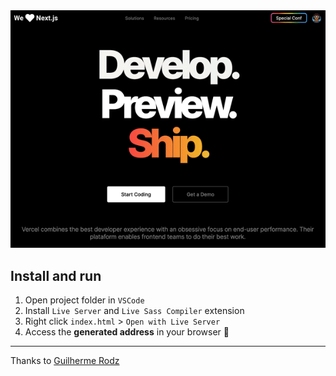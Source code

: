<img src="./example.gif" width="600px"/>

## Install and run

1. Open project folder in `VSCode`
2. Install `Live Server` and `Live Sass Compiler` extension
3. Right click `index.html` > `Open with Live Server`
4. Access the **generated address** in your browser 🚀

<hr>


Thanks to [Guilherme Rodz](https://github.com/guilhermerodz)




